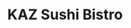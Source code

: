 ---
layout: place
title: "KAZ Sushi Bistro"
permalink: /district-of-columbia/washington/kaz-sushi-bistro.html
stateAbbr: DC
stateName: District of Columbia
cityName: Washington
seo:
  name: "KAZ Sushi Bistro"
  type: Restaurant
  links: http://www.kazsushi.com/
description: "Sushi spot with familiar & specialty Japanese menu options, including chef's tasting menus. KAZ Sushi Bistro serves delicious sushi in Washington, District of Columbia. Try fresh Japanese dishes for a great dining experience. Available for takeout, delivery, lunch, and dinner."
place_id: ChIJ36o9Bbq3t4kR66FGn7eZBwI
photos:
  - name: >-
      places/ChIJ36o9Bbq3t4kR66FGn7eZBwI/photos/AeeoHcLnYMRmlmRd33MlAENSxqsCOrFU2yoJJmER9Vh-J3nSi4MrOoGPFjPPLD4txQXzK1KewTpkI6FlXrBVAY7wamTtIq8WAo3lGNrIBTO-Qd9zTbu2wvbCs6gi3pdx5MhlbpXXUyza9S-N5C-iAgpqcG5WvROsVOolAb3-Iy5oJK-fnQYwgfaXIt4y_jaTF0tWZJkZcZWiEhqAzkihjch27Avqf-lm9AWHbTcLAbyT8oRaDf8UGrdkjMoXqyDTTxu4qLG78wYlqM2K4txCxDa2-qaCjZjDlrEAmnxnbZIsUxpBUg
    widthPx: 4577
    heightPx: 2841
    authorAttributions:
      - displayName: KAZ Sushi Bistro
        uri: https://maps.google.com/maps/contrib/118182017802538385878
        photoUri: >-
          https://lh3.googleusercontent.com/a-/ALV-UjVfGuB-MgYoooIQaBg_9fHjlxbUBQNX6wsX4U4FGRv5GVrjE8Q=s100-p-k-no-mo
    flagContentUri: >-
      https://www.google.com/local/imagery/report/?cb_client=maps_api_places.places_api&image_key=!1e10!2sAF1QipN8gTUR5t5gSZ9zVV2HdI-Br6GvnhAMhIxAW_m9&hl=en-US
    googleMapsUri: >-
      https://www.google.com/maps/place//data=!3m4!1e2!3m2!1sAF1QipN8gTUR5t5gSZ9zVV2HdI-Br6GvnhAMhIxAW_m9!2e10!4m2!3m1!1s0x89b7b7ba053daadf:0x20799b79f46a1eb
  - name: >-
      places/ChIJ36o9Bbq3t4kR66FGn7eZBwI/photos/AeeoHcKn4NB8ZiQoIrPOekAWz1tq6IIWv5L6tOt7AnE0YzfhUkBFga4Wp48w-TXldr8QR34zQeOH_OUwhl7tZemGys0TntWZshGAICPIm-qXDlvZKp550g1rgL3rh7gudwsARG3jaPRPm5ucpRrMKYxRYcPzqweWvEAMYNJ4p8nXHI7d_XOTcl0SAQ5t9c2duV2Y0KQr-5hFqDqSD2o1wJpxu9gmpY_mKaXy9IMCyCSeK5UnZ_MayELF30Uywwql6r7L4ntI8XVq8a53paUlhMSUJ_9ka5cAd7-pdopjfxuYddqMpA
    widthPx: 3000
    heightPx: 2000
    authorAttributions:
      - displayName: KAZ Sushi Bistro
        uri: https://maps.google.com/maps/contrib/118182017802538385878
        photoUri: >-
          https://lh3.googleusercontent.com/a-/ALV-UjVfGuB-MgYoooIQaBg_9fHjlxbUBQNX6wsX4U4FGRv5GVrjE8Q=s100-p-k-no-mo
    flagContentUri: >-
      https://www.google.com/local/imagery/report/?cb_client=maps_api_places.places_api&image_key=!1e10!2sAF1QipPwamuKkErX5D1mKCBmw9xDiPGYZstoQJHHWG82&hl=en-US
    googleMapsUri: >-
      https://www.google.com/maps/place//data=!3m4!1e2!3m2!1sAF1QipPwamuKkErX5D1mKCBmw9xDiPGYZstoQJHHWG82!2e10!4m2!3m1!1s0x89b7b7ba053daadf:0x20799b79f46a1eb
  - name: >-
      places/ChIJ36o9Bbq3t4kR66FGn7eZBwI/photos/AeeoHcLBa9dEnEHFFlTU3j8JaXnWiEM7MlV5x96yDlGpupI66K2t6O9nzdIshH7Iej9DL0jm4T7-rdghY2ITHeuoOH1ep2qQsk2EFsffNTtT0mB6etRh0tmsafcP2RExogGQzhxQsErFt1Y-zaeW7Etgz-UYwoXxx2Gzz0CDZgwVqwfUrjpOGyFlk8sV0YYvFj5liOHLqW3wfTMWZOPDavIhm5ndM9efz1z3vPJ0qGwRoRLuFhix50q-Q-TvpvzFfZQNmO8qYDJXpn5jlAp5v0SbJKMswXzsCnRcSvx_b-y7qAihpQ
    widthPx: 1080
    heightPx: 607
    authorAttributions:
      - displayName: KAZ Sushi Bistro
        uri: https://maps.google.com/maps/contrib/118182017802538385878
        photoUri: >-
          https://lh3.googleusercontent.com/a-/ALV-UjVfGuB-MgYoooIQaBg_9fHjlxbUBQNX6wsX4U4FGRv5GVrjE8Q=s100-p-k-no-mo
    flagContentUri: >-
      https://www.google.com/local/imagery/report/?cb_client=maps_api_places.places_api&image_key=!1e10!2sAF1QipNxxs8DMWdEE2ma3rmCMq3OuHTHEEtsKD7cXFX4&hl=en-US
    googleMapsUri: >-
      https://www.google.com/maps/place//data=!3m4!1e2!3m2!1sAF1QipNxxs8DMWdEE2ma3rmCMq3OuHTHEEtsKD7cXFX4!2e10!4m2!3m1!1s0x89b7b7ba053daadf:0x20799b79f46a1eb
  - name: >-
      places/ChIJ36o9Bbq3t4kR66FGn7eZBwI/photos/AeeoHcI_j2ra9JJr6DfUdbbjb0yV4Y4vaGdeifd0ZiI9lK_E6aR0bl2COBLon3Fh2A8jHGIswsSSNJs89eK1eQSaXx4LvnVZ-EnJgGGaqoqjxKeZT5CxRWrXBrJqSfacoCzxykAxaCh32I--Al9ybc6pt1pfx8_ANQRq9faVpiGVerDm6rS5DCxpQFrZ_cwYzMlAEGXaFV0doDB29VNUoaznXe1ZmynmHCgsOre6BBAi7tDaugXVMcNoJ-VYQcZmApkf5ZWW90yMyn2Dvo0lcxDizrB3juAvDlytmVWHMAj4DIeYTVcN_1kKhZYOsyh6dBN00imo5t8QBnilQ9TZTwEZOlPjyj6Xl9nSWpSrswkOEi0oH5YAI--O7LhXCnBg4GGM5lpy8zZ7txSj5NbaIoeci4nXokUUcARVXzZGuh841ER37_s
    widthPx: 2082
    heightPx: 1352
    authorAttributions:
      - displayName: Eui Sun Chung
        uri: https://maps.google.com/maps/contrib/101010192062931622331
        photoUri: >-
          https://lh3.googleusercontent.com/a-/ALV-UjX7y2WeybZJpJBvlTwMZlRm1JUNiQ7EakS6-dj9rpIxJsdzQ9mq=s100-p-k-no-mo
    flagContentUri: >-
      https://www.google.com/local/imagery/report/?cb_client=maps_api_places.places_api&image_key=!1e10!2sCIHM0ogKEICAgMCQzIPFowE&hl=en-US
    googleMapsUri: >-
      https://www.google.com/maps/place//data=!3m4!1e2!3m2!1sCIHM0ogKEICAgMCQzIPFowE!2e10!4m2!3m1!1s0x89b7b7ba053daadf:0x20799b79f46a1eb
  - name: >-
      places/ChIJ36o9Bbq3t4kR66FGn7eZBwI/photos/AeeoHcJWfS6_VOUs-Xxu_AkQw3QaQhK1CvUoXNbknEMFiyOWWXT-eYUCIvYvYMPZ_jAb9rKYXkwqvaYyF_MFtv2K9-w-53A5lMHSM9-JNsQlRuT-xHKxsh_xBAEMn9GC-QuKw8jCtwhCWjU1jMUQBQffIne9D5PG0JNSgCIOoYoAI9RqFXoFK5pge49-uxljcUQAZSL3eIWEXvN-WTvVf-I87GczzaSaa-a93FO47VH-8DDKag6imh2bNl_ibn1uHR0uKItfMXpuA8RUD8DleQwuiEZNdL-srtotIKcXUVTveVplnRqjDakcKh8qM4dwycyhxzoJ2zvfmWwOWNYWBBg-E_ZP0VKF8qCpUvLq-JIuaPizJCi8mRm-Bc8j3uzZty0sAmpTxoGATrEjQRecfnmvjCY3X-u9StpUmX5mAHqlNOybMg
    widthPx: 3024
    heightPx: 4032
    authorAttributions:
      - displayName: Benjamin Phillips
        uri: https://maps.google.com/maps/contrib/112245891742255227799
        photoUri: >-
          https://lh3.googleusercontent.com/a-/ALV-UjWtmx0jhtt3ChZRqQIbn5FCblR57yqgGlmz3g5tZ8aGRab8ob_m2A=s100-p-k-no-mo
    flagContentUri: >-
      https://www.google.com/local/imagery/report/?cb_client=maps_api_places.places_api&image_key=!1e10!2sCIHM0ogKEICAgIDRifyUZQ&hl=en-US
    googleMapsUri: >-
      https://www.google.com/maps/place//data=!3m4!1e2!3m2!1sCIHM0ogKEICAgIDRifyUZQ!2e10!4m2!3m1!1s0x89b7b7ba053daadf:0x20799b79f46a1eb
  - name: >-
      places/ChIJ36o9Bbq3t4kR66FGn7eZBwI/photos/AeeoHcJYefZ7wvUBDOCke7FrRGD3LAqTXf19fzO888wQjurFVKQeF5YrbDJo6GxiRNs12Dxa0noJ1ljzl_LW76-dPn9YXDvJ7VGbV6k6wV52wB-vBVLysYo1wf-F9DW7ndL70sL3q-eXi26cpXU3Xa7jEvwOg1B6jfG1SQ2HBxogmh2DJpts4solshJgyefBJvO5PGKuO6GmYaj-azomEwF-8lVOVWZeB9ZzqwZlqUSdtz4aQnRuoudTo-3XABaCl8B6sOwvZR8KjukrkFR58dGfxDTkBSW7wbv3uwVPmrgOvqKwqVbz3cWYZGYFtikXXrTwc1XSiDa04d7nFEnA_lPRXc62bjvag6inYzs32hmdjMDy5DB-r30oH8Cas8EQneNUDFpAaCey1by9fEntNb72_KReV1JULFZBOu6o_-Lvs_nM1yDk
    widthPx: 3024
    heightPx: 4032
    authorAttributions:
      - displayName: Pooja Varma
        uri: https://maps.google.com/maps/contrib/117234773894616025511
        photoUri: >-
          https://lh3.googleusercontent.com/a-/ALV-UjUdefnX03jtjjZFclDL2a5XdvDRAjfftnFFOyrtD0n-fjEqBdxYVQ=s100-p-k-no-mo
    flagContentUri: >-
      https://www.google.com/local/imagery/report/?cb_client=maps_api_places.places_api&image_key=!1e10!2sCIHM0ogKEICAgID7sub9iQE&hl=en-US
    googleMapsUri: >-
      https://www.google.com/maps/place//data=!3m4!1e2!3m2!1sCIHM0ogKEICAgID7sub9iQE!2e10!4m2!3m1!1s0x89b7b7ba053daadf:0x20799b79f46a1eb
  - name: >-
      places/ChIJ36o9Bbq3t4kR66FGn7eZBwI/photos/AeeoHcL5dOLJR8WTyibdGgOVYdopCKJtdfrOE6fhawAf7Hld_NGraS7A9-Vldm_QBf_W7j1V11us-hODqK6xofWJYIrkctMAyf0oK4f8H1hxP-ub5-MCDCdEhMO6YoTpViepQ997q0c8k5KLHt5PAZflvNjGsRigMxTFuk7YPgu6LC-4VikXs6flLz7jSNDQxfvDMNxYisUZJ8_Fm3G5orutimd6-Rjmy3VeBwfSv0J1dsrwAV01Hachs7JZ_uvBiu1eEQ9TLxx1_E-2Xz6J_gUIgYESjDO3vaEfqfqH4xq-3XrJfR6ZHAL5I4Vzaf3hrqxVEOFHcPQHShw_4hrPE8S_SaL11dSw8OrTothkrPj469soLxZKSLVzEHyK6NIKpbeUYSVWqQ2zXQYQNjbYoU4_HvGgOgTbgUvew8VxLsQqBf9_6uHn
    widthPx: 1321
    heightPx: 789
    authorAttributions:
      - displayName: NiKoNi
        uri: https://maps.google.com/maps/contrib/115697383439483275896
        photoUri: >-
          https://lh3.googleusercontent.com/a-/ALV-UjW2e7YKBNolKUtfv4Bj39l_HhO9kzvN0bEAAIAx4ZXFzpII-_-L=s100-p-k-no-mo
    flagContentUri: >-
      https://www.google.com/local/imagery/report/?cb_client=maps_api_places.places_api&image_key=!1e10!2sCIHM0ogKEICAgIDzyovJ9AE&hl=en-US
    googleMapsUri: >-
      https://www.google.com/maps/place//data=!3m4!1e2!3m2!1sCIHM0ogKEICAgIDzyovJ9AE!2e10!4m2!3m1!1s0x89b7b7ba053daadf:0x20799b79f46a1eb
  - name: >-
      places/ChIJ36o9Bbq3t4kR66FGn7eZBwI/photos/AeeoHcJ410HD5yLkgDeJ01W21Mfq8ma6Cje3XtBgkRgKF3bPtQJFf6nIQBX2WlcexjlHUtGJMQr25wmBy2lm1I42NhjtC97byOo0ngZyQfo3bufDNwEvErtEputVvvqqYVEKQDjAe_ZA92AYAc_L2VfyybBiG5dsvZAOaUzMWRuSbWO_9xktkmhGd5BveaYIbmJjrl_iRMpZS1sXtdndJuTzanguX6Vxg0wmBTOvGkpzH-zZAJazTyJCqjUVi3c50oj_oS_XR27T6-V7HY0mwkj0VJjSgwcCPSnvqpTbRFVd36utpPEli6-EU7i-L4MKtdkF4fj2VOPJA_wC65r2Kg1s2cj3ashcwLfNc4HNr4qa8o1FxxdKSDWgVaHNu4iJ8ydVPS1unCQZGy3DCWxEhv9_fbtSvUsK45cKvJxqd8edRhzykw
    widthPx: 1200
    heightPx: 1600
    authorAttributions:
      - displayName: Leah Berry
        uri: https://maps.google.com/maps/contrib/115267166095069524383
        photoUri: >-
          https://lh3.googleusercontent.com/a/ACg8ocIdo3Gx6hEJ8ty5QARne-aij3renk46o08d5eYrd2dwGMi8rg=s100-p-k-no-mo
    flagContentUri: >-
      https://www.google.com/local/imagery/report/?cb_client=maps_api_places.places_api&image_key=!1e10!2sCIHM0ogKEICAgIDDrLWfXw&hl=en-US
    googleMapsUri: >-
      https://www.google.com/maps/place//data=!3m4!1e2!3m2!1sCIHM0ogKEICAgIDDrLWfXw!2e10!4m2!3m1!1s0x89b7b7ba053daadf:0x20799b79f46a1eb
  - name: >-
      places/ChIJ36o9Bbq3t4kR66FGn7eZBwI/photos/AeeoHcLz5BIX1p2RejYUgnCq2QfpFlkZzIFSRi2L5TB52K6iEQeiJLvMZ_aYZhCGhFDqhTVS3mHeeKDvCeWaf5r9EJ4-Ty1hyhmkODLiZrOE3BIZPP4fMJD_MYI29XEbq0YYICyWQErZHyx6e1Q0resyJ6FnXSuoc_RHjWuzR5zGlt8K7MJLCLK3GbcckDXiW5BRup-TJHFp1QjgolVQMmGkje4nWgrPjwvtpEU_EEytun0zBsqS2ced22MzoEEhGy4Wt1jG70y3nzEFKdIZtS8L-PF5b0Cm4KrHA0vgxiZHobiS4dXXJgMPKXWlIMAUAeomhWQPD88UaABzc68zEjCDNbFIE-lYezVpP0_0xO8MAUhWJpOpD3UEriEEBZFTn5nzOSUSH31hi0mIzUzkK9dw5F1Il30xiasXHUOdiN9qWM9IOQ
    widthPx: 4000
    heightPx: 3000
    authorAttributions:
      - displayName: Eui Sun Chung
        uri: https://maps.google.com/maps/contrib/101010192062931622331
        photoUri: >-
          https://lh3.googleusercontent.com/a-/ALV-UjX7y2WeybZJpJBvlTwMZlRm1JUNiQ7EakS6-dj9rpIxJsdzQ9mq=s100-p-k-no-mo
    flagContentUri: >-
      https://www.google.com/local/imagery/report/?cb_client=maps_api_places.places_api&image_key=!1e10!2sCIHM0ogKEICAgMCQzIPFYw&hl=en-US
    googleMapsUri: >-
      https://www.google.com/maps/place//data=!3m4!1e2!3m2!1sCIHM0ogKEICAgMCQzIPFYw!2e10!4m2!3m1!1s0x89b7b7ba053daadf:0x20799b79f46a1eb
  - name: >-
      places/ChIJ36o9Bbq3t4kR66FGn7eZBwI/photos/AeeoHcJ2QUsu3gXUxkV3LskLM8iaJTGJTx7C9LIaBtg4ByiXLfLp3zS6b0duxiQBDjvxJ3sq9hg-IpStqPZV-wBOiL5-91C7sMHBeIsLpplkjKkc8AMXg2W6UNQWDVFbwPMtYwcjw_Df8yjx38R-okVF90jF8ZHbgW1EpKYVMZ_kX9BojDdBYP04YDwUZndfhCO_u92jXh6RxtFM602rO8DgogQ7pOxps345aklpM32fZTs4-iCk332qSCLpKLhC-lL7b9OMCHunf8w-Z7NDdO7ATez03fKVolm5s5p2gR1_7KHMNt7aAPJquJlqyvOw5L9Kb0BAt-KAF7fbmLdMiPKY9XdA0kV3j05KJtevMM623_zrG6eYrgGrzAE-fleaF-T_N2pAKYnp-4fWa673RQ3zisOQ9trRm5MN50mxdl5jB4llww
    widthPx: 3024
    heightPx: 4032
    authorAttributions:
      - displayName: Chris N
        uri: https://maps.google.com/maps/contrib/111024501484529845044
        photoUri: >-
          https://lh3.googleusercontent.com/a/ACg8ocJivZBaYdXZdYjUaA7SbqWMt_ZbJISFY_xtPpAGEeQorXPBuQ=s100-p-k-no-mo
    flagContentUri: >-
      https://www.google.com/local/imagery/report/?cb_client=maps_api_places.places_api&image_key=!1e10!2sCIHM0ogKEICAgICh46XQOQ&hl=en-US
    googleMapsUri: >-
      https://www.google.com/maps/place//data=!3m4!1e2!3m2!1sCIHM0ogKEICAgICh46XQOQ!2e10!4m2!3m1!1s0x89b7b7ba053daadf:0x20799b79f46a1eb
address: 1915 I St NW, Washington, DC 20006, USA
street: 1915 I St NW
city: Washington
state: DC
zip: '20006'
country: USA
neighborhood: Northwest Washington
latitude: '38.901489'
longitude: '-77.044303'
accessibility_options:
  wheelchairAccessibleParking: false
  wheelchairAccessibleEntrance: false
business_status: OPERATIONAL
name: KAZ Sushi Bistro
google_maps_links:
  directionsUri: >-
    https://www.google.com/maps/dir//''/data=!4m7!4m6!1m1!4e2!1m2!1m1!1s0x89b7b7ba053daadf:0x20799b79f46a1eb!3e0
  placeUri: https://maps.google.com/?cid=146254526843101675
  writeAReviewUri: >-
    https://www.google.com/maps/place//data=!4m3!3m2!1s0x89b7b7ba053daadf:0x20799b79f46a1eb!12e1
  reviewsUri: >-
    https://www.google.com/maps/place//data=!4m4!3m3!1s0x89b7b7ba053daadf:0x20799b79f46a1eb!9m1!1b1
  photosUri: >-
    https://www.google.com/maps/place//data=!4m3!3m2!1s0x89b7b7ba053daadf:0x20799b79f46a1eb!10e5
primary_type: Sushi Restaurant
opening_hours:
  regular: null
  current: null
secondary_opening_hours:
  regular:
    weekdayDescriptions: null
    type: null
  current:
    weekdayDescriptions: null
    type: null
phone: (202) 530-5500
price_level: PRICE_LEVEL_MODERATE
price_range: $50 &ndash; $100
rating: '4.5'
rating_count: 0
website: http://www.kazsushi.com/
reviews:
  - name: >-
      places/ChIJ36o9Bbq3t4kR66FGn7eZBwI/reviews/ChdDSUhNMG9nS0VJQ0FnTUNReklQRmd3RRAB
    relativePublishTimeDescription: a month ago
    rating: 5
    text:
      text: >-
        For those who are truly passionate about sushi, I highly recommend this
        place. The menu offers both Traditional Sushi, featuring authentic
        Japanese-style sushi, and Chef’s Special Original Sushi, which adds
        unique flavors—both were excellent.


        Besides sushi, there are plenty of light dishes to enjoy. The seaweed
        salad, agedashi tofu, and octopus were especially delicious. The
        atmosphere is not overly luxurious but has a slightly relaxed feel,
        making it more comfortable. Thanks to that, the prices are also very
        reasonable.
      languageCode: en
    originalText:
      text: >-
        For those who are truly passionate about sushi, I highly recommend this
        place. The menu offers both Traditional Sushi, featuring authentic
        Japanese-style sushi, and Chef’s Special Original Sushi, which adds
        unique flavors—both were excellent.


        Besides sushi, there are plenty of light dishes to enjoy. The seaweed
        salad, agedashi tofu, and octopus were especially delicious. The
        atmosphere is not overly luxurious but has a slightly relaxed feel,
        making it more comfortable. Thanks to that, the prices are also very
        reasonable.
      languageCode: en
    authorAttribution:
      displayName: Eui Sun Chung
      uri: https://www.google.com/maps/contrib/101010192062931622331/reviews
      photoUri: >-
        https://lh3.googleusercontent.com/a-/ALV-UjX7y2WeybZJpJBvlTwMZlRm1JUNiQ7EakS6-dj9rpIxJsdzQ9mq=s128-c0x00000000-cc-rp-mo-ba4
    publishTime: '2025-03-02T15:00:23.979478Z'
    flagContentUri: >-
      https://www.google.com/local/review/rap/report?postId=ChdDSUhNMG9nS0VJQ0FnTUNReklQRmd3RRAB&d=17924085&t=1
    googleMapsUri: >-
      https://www.google.com/maps/reviews/data=!4m6!14m5!1m4!2m3!1sChdDSUhNMG9nS0VJQ0FnTUNReklQRmd3RRAB!2m1!1s0x89b7b7ba053daadf:0x20799b79f46a1eb
  - name: >-
      places/ChIJ36o9Bbq3t4kR66FGn7eZBwI/reviews/ChZDSUhNMG9nS0VJQ0FnSUR6eW92Sk5BEAE
    relativePublishTimeDescription: 10 months ago
    rating: 4
    text:
      text: >-
        Now don’t get me wrong this is one of the best places I’ve seen in DC to
        eat sushi! It’s very good and the atmosphere is great.

        Staff is really helpful when choosing however my order took a very long
        time to arrive. This might just be a personal experience so I’m not
        saying it’s the case for everyone. However of it is it’d be awesome as
        the final step to perfection to be slightly quicker and more fast paced
        when taking orders.

        Otherwise this place is really just great
      languageCode: en
    originalText:
      text: >-
        Now don’t get me wrong this is one of the best places I’ve seen in DC to
        eat sushi! It’s very good and the atmosphere is great.

        Staff is really helpful when choosing however my order took a very long
        time to arrive. This might just be a personal experience so I’m not
        saying it’s the case for everyone. However of it is it’d be awesome as
        the final step to perfection to be slightly quicker and more fast paced
        when taking orders.

        Otherwise this place is really just great
      languageCode: en
    authorAttribution:
      displayName: NiKoNi
      uri: https://www.google.com/maps/contrib/115697383439483275896/reviews
      photoUri: >-
        https://lh3.googleusercontent.com/a-/ALV-UjW2e7YKBNolKUtfv4Bj39l_HhO9kzvN0bEAAIAx4ZXFzpII-_-L=s128-c0x00000000-cc-rp-mo-ba4
    publishTime: '2024-06-09T06:06:23.916382Z'
    flagContentUri: >-
      https://www.google.com/local/review/rap/report?postId=ChZDSUhNMG9nS0VJQ0FnSUR6eW92Sk5BEAE&d=17924085&t=1
    googleMapsUri: >-
      https://www.google.com/maps/reviews/data=!4m6!14m5!1m4!2m3!1sChZDSUhNMG9nS0VJQ0FnSUR6eW92Sk5BEAE!2m1!1s0x89b7b7ba053daadf:0x20799b79f46a1eb
  - name: >-
      places/ChIJ36o9Bbq3t4kR66FGn7eZBwI/reviews/ChdDSUhNMG9nS0VJQ0FnSUQ3c3ZyY2lBRRAB
    relativePublishTimeDescription: 7 months ago
    rating: 4
    text:
      text: >-
        Lovely spot with fresh sushi. I would recommend the crispy Brussels
        sprouts, edamame was listed as “spicy” but seasoning didn’t taste like
        anything. Sushi was great, ambiance is lovely. I would try again!
      languageCode: en
    originalText:
      text: >-
        Lovely spot with fresh sushi. I would recommend the crispy Brussels
        sprouts, edamame was listed as “spicy” but seasoning didn’t taste like
        anything. Sushi was great, ambiance is lovely. I would try again!
      languageCode: en
    authorAttribution:
      displayName: Pooja Varma
      uri: https://www.google.com/maps/contrib/117234773894616025511/reviews
      photoUri: >-
        https://lh3.googleusercontent.com/a-/ALV-UjUdefnX03jtjjZFclDL2a5XdvDRAjfftnFFOyrtD0n-fjEqBdxYVQ=s128-c0x00000000-cc-rp-mo-ba4
    publishTime: '2024-08-23T01:18:03.851484Z'
    flagContentUri: >-
      https://www.google.com/local/review/rap/report?postId=ChdDSUhNMG9nS0VJQ0FnSUQ3c3ZyY2lBRRAB&d=17924085&t=1
    googleMapsUri: >-
      https://www.google.com/maps/reviews/data=!4m6!14m5!1m4!2m3!1sChdDSUhNMG9nS0VJQ0FnSUQ3c3ZyY2lBRRAB!2m1!1s0x89b7b7ba053daadf:0x20799b79f46a1eb
  - name: >-
      places/ChIJ36o9Bbq3t4kR66FGn7eZBwI/reviews/ChZDSUhNMG9nS0VJQ0FnSUNsejZYUUpBEAE
    relativePublishTimeDescription: a year ago
    rating: 4
    text:
      text: >-
        A wonderful sushi restaurant that is on the higher-end and more upscale
        than it needs to be. The staff are really nice and the restaurant
        provides cozy and warm vibes, but the food was on the pricier end.


        We had their specialty nigiri but found them to not be all too special;
        however, the winning dish of the night went to their salmon roll with
        pickled pineapple and basil. Somehow, that flavor palette blew my mind,
        and I still can't stop thinking about how delicious it was.
      languageCode: en
    originalText:
      text: >-
        A wonderful sushi restaurant that is on the higher-end and more upscale
        than it needs to be. The staff are really nice and the restaurant
        provides cozy and warm vibes, but the food was on the pricier end.


        We had their specialty nigiri but found them to not be all too special;
        however, the winning dish of the night went to their salmon roll with
        pickled pineapple and basil. Somehow, that flavor palette blew my mind,
        and I still can't stop thinking about how delicious it was.
      languageCode: en
    authorAttribution:
      displayName: James
      uri: https://www.google.com/maps/contrib/108054114834581884385/reviews
      photoUri: >-
        https://lh3.googleusercontent.com/a-/ALV-UjXqV7s1ERcFGfwshWd43fVj2drCe4Q_9Q7yrW7t1yUcOV4l1RPe-Q=s128-c0x00000000-cc-rp-mo-ba7
    publishTime: '2023-11-29T03:29:57.793497Z'
    flagContentUri: >-
      https://www.google.com/local/review/rap/report?postId=ChZDSUhNMG9nS0VJQ0FnSUNsejZYUUpBEAE&d=17924085&t=1
    googleMapsUri: >-
      https://www.google.com/maps/reviews/data=!4m6!14m5!1m4!2m3!1sChZDSUhNMG9nS0VJQ0FnSUNsejZYUUpBEAE!2m1!1s0x89b7b7ba053daadf:0x20799b79f46a1eb
  - name: >-
      places/ChIJ36o9Bbq3t4kR66FGn7eZBwI/reviews/ChdDSUhNMG9nS0VJQ0FnTURnck5iNzBnRRAB
    relativePublishTimeDescription: a month ago
    rating: 5
    text:
      text: >-
        Wide selection of creative and succulent dishes. Fantastic selection of
        fish, super fresh and really high quality. One of the best sushi
        restaurants I’ve ever been to worldwide! The seared salmon belly is
        amazing!
      languageCode: en
    originalText:
      text: >-
        Wide selection of creative and succulent dishes. Fantastic selection of
        fish, super fresh and really high quality. One of the best sushi
        restaurants I’ve ever been to worldwide! The seared salmon belly is
        amazing!
      languageCode: en
    authorAttribution:
      displayName: Fadl Al Tarzi
      uri: https://www.google.com/maps/contrib/111102078967064476608/reviews
      photoUri: >-
        https://lh3.googleusercontent.com/a-/ALV-UjXyevvaJ1Yiwtdsm_RzRHhLk2f646S_1SQSDBwvkT9ao_6CGB1O=s128-c0x00000000-cc-rp-mo
    publishTime: '2025-02-23T01:50:07.550036Z'
    flagContentUri: >-
      https://www.google.com/local/review/rap/report?postId=ChdDSUhNMG9nS0VJQ0FnTURnck5iNzBnRRAB&d=17924085&t=1
    googleMapsUri: >-
      https://www.google.com/maps/reviews/data=!4m6!14m5!1m4!2m3!1sChdDSUhNMG9nS0VJQ0FnTURnck5iNzBnRRAB!2m1!1s0x89b7b7ba053daadf:0x20799b79f46a1eb
parking_options:
  valetParking: false
payment_options:
  acceptsCreditCards: true
  acceptsDebitCards: true
  acceptsCashOnly: false
  acceptsNfc: true
allow_dogs: null
curbside_pickup: null
delivery: true
dine_in: true
good_for_children: true
good_for_groups: true
good_for_sports: false
live_music: false
menu_for_children: false
outdoor_seating: false
reservable: true
restroom: true
serves_beer: true
serves_breakfast: false
serves_brunch: false
serves_cocktails: true
serves_coffee: false
serves_dinner: true
serves_dessert: true
serves_lunch: true
serves_vegetarian_food: true
serves_wine: true
takeout: true
summary: >-
  Sushi spot with familiar & specialty Japanese menu options, including chef's
  tasting menus.

---